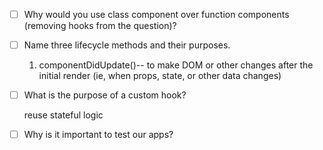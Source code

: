 - [ ] Why would you use class component over function components (removing hooks from the question)?

* [ ] Name three lifecycle methods and their purposes.

  1. componentDidUpdate()-- to make DOM or other changes after the initial render (ie, when props, state, or other data changes)

- [ ] What is the purpose of a custom hook?

  reuse stateful logic

- [ ] Why is it important to test our apps?
